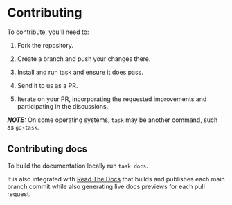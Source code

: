 # Contributing

To contribute, you'll need to:

1. Fork the repository.

2. Create a branch and push your changes there.

3. Install and run [task] and ensure it does pass.

4. Send it to us as a PR.

5. Iterate on your PR, incorporating the requested improvements and
   participating in the discussions.

**_NOTE:_** On some operating systems, `task` may be another command, such as
`go-task`.

[task]: https://taskfile.dev/

## Contributing docs

To build the documentation locally run `task docs`.

It is also integrated with [Read The Docs][rtd] that builds and publishes each
main branch commit while also generating live docs previews for each pull
request.

[rtd]: https://readthedocs.org
